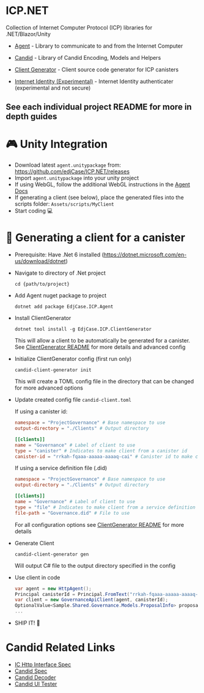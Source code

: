 # ICP.NET

Collection of Internet Computer Protocol (ICP) libraries for .NET/Blazor/Unity

- [Agent](src/Agent/README.md) - Library to communicate to and from the Internet Computer

- [Candid](src/Candid/README.md) - Library of Candid Encoding, Models and Helpers

- [Client Generator](src/ClientGenerator/README.md) - Client source code generator for ICP canisters

- [Internet Identity (Experimental)](src/InternetIdentity/README.md) - Internet Identity authenticater (experimental and not secure)

## See each individual project README for more in depth guides


# 🎮 Unity Integration

- Download latest `agent.unitypackage` from: https://github.com/edjCase/ICP.NET/releases
- Import `agent.unitypackage` into your unity project
- If using WebGL, follow the additional WebGL instructions in the [Agent Docs](src/Agent/README.md)
- If generating a client (see below), place the generated files into the scripts folder: `Assets/scripts/MyClient`
- Start coding 💻

# 📡 Generating a client for a canister
- Prerequisite: Have .Net 6 installed (https://dotnet.microsoft.com/en-us/download/dotnet)
- Navigate to directory of .Net project
  ```
  cd {path/to/project}
  ```
- Add Agent nuget package to project
  ```
  dotnet add package EdjCase.ICP.Agent
  ```
- Install ClientGenerator

  ```
  dotnet tool install -g EdjCase.ICP.ClientGenerator
  ```

  This will allow a client to be automatically be generated for a canister. See [ClientGenerator README](src/ClientGenerator/README.md) for more details and advanced config

- Initialize ClientGenerator config (first run only)
  ```
  candid-client-generator init
  ```
  This will create a TOML config file in the directory that can be changed for more advanced options
- Update created config file `candid-client.toml`

  If using a canister id:

  ```toml
  namespace = "ProjectGovernance" # Base namespace to use
  output-directory = "./Clients" # Output directory

  [[clients]]
  name = "Governance" # Label of client to use
  type = "canister" # Indicates to make client from a canister id
  canister-id = "rrkah-fqaaa-aaaaa-aaaaq-cai" # Canister id to make client for
  ```

  If using a service definition file (.did)

  ```toml
  namespace = "ProjectGovernance" # Base namespace to use
  output-directory = "./Clients" # Output directory

  [[clients]]
  name = "Governance" # Label of client to use
  type = "file" # Indicates to make client from a service definition file
  file-path = "Governance.did" # File to use
  ```

  For all configuration options see [ClientGenerator README](src/ClientGenerator/README.md) for more details

- Generate Client
  ```
  candid-client-generator gen
  ```
  Will output C# file to the output directory specified in the config
- Use client in code
  ```cs
  var agent = new HttpAgent();
  Principal canisterId = Principal.FromText("rrkah-fqaaa-aaaaa-aaaaq-cai");
  var client = new GovernanceApiClient(agent, canisterId);
  OptionalValue<Sample.Shared.Governance.Models.ProposalInfo> proposalInfo = await client.GetProposalInfo(110174);
  ...
  ```
- SHIP IT! 🚀

# Candid Related Links

- [IC Http Interface Spec](https://smartcontracts.org/docs/current/references/ic-interface-spec)
- [Candid Spec](https://github.com/dfinity/candid/blob/master/spec/Candid.md)
- [Candid Decoder](https://fxa77-fiaaa-aaaae-aaana-cai.raw.ic0.app/explain)
- [Candid UI Tester](https://a4gq6-oaaaa-aaaab-qaa4q-cai.raw.ic0.app)
